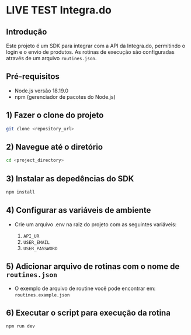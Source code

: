 # LIVE TEST Integra.do

## Introdução

Este projeto é um SDK para integrar com a API da Integra.do, permitindo o login e o envio de produtos. As rotinas de execução são configuradas através de um arquivo `routines.json`.

## Pré-requisitos

- Node.js versão 18.19.0
- npm (gerenciador de pacotes do Node.js)

## 1) Fazer o clone do projeto

```sh
git clone <repository_url>
```

## 2) Navegue até o diretório

```sh
cd <project_directory>
```

## 3) Instalar as depedências do SDK

```sh
npm install
```

## 4) Configurar as variáveis de ambiente

- Crie um arquivo .env na raiz do projeto com as seguintes variáveis:

    1. `API_UR`
    2. `USER_EMAIL`
    3. `USER_PASSWORD`

## 5) Adicionar arquivo de rotinas com o nome de `routines.json`

- O exemplo de arquivo de routine você pode encontrar em: `routines.example.json`

## 6) Executar o script para execução da rotina

```npm run dev```

